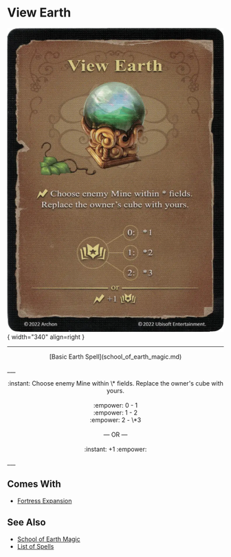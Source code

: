 # View Earth

![View Earth](../assets/spells-view_earth.webp){ width="340" align=right }

___
<p style="text-align: center;" markdown>[Basic Earth Spell](school_of_earth_magic.md)</p>
___
<p style="text-align: center;" markdown>:instant: Choose enemy Mine within \* fields. Replace the owner's cube with yours.<br><br>:empower: 0 - 1<br>:empower: 1 - 2<br>:empower: 2 - \*3<br><br>— OR —<br><br>:instant: +1 :empower:</p>
___


## Comes With

- [Fortress Expansion](../content.md)


## See Also

- [School of Earth Magic](school_of_earth_magic.md)
- [List of Spells](index.md)
